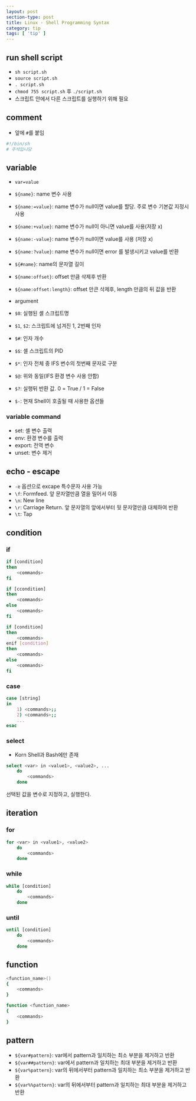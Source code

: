 ```yaml
---
layout: post
section-type: post
title: Linux - Shell Programming Syntax
category: tip
tags: [ 'tip' ]
---
```


## run shell script

- `sh script.sh`
- `source script.sh`
- `. script.sh`
- `chmod 755 script.sh` 후 `./script.sh`
 - 스크립트 안에서 다른 스크립트를 실행하기 위해 필요

## comment

- 앞에 `#`를 붙임

```bash
#!/bin/sh
# 주석입니당
```

## variable

- `var=value`
 - `${name}`: name 변수 사용
 - `${name:=value}`: name 변수가 null이면 value를 할당. 주로 변수 기본값 지정시 사용
 - `${name:+value}`: name 변수가 null이 아니면 value를 사용(저장 x)
 - `${name:-value}`: name 변수가 null이면 value를 사용 (저장 x)
 - `${name:?value}`: name 변수가 null이면 error 를 발생시키고 value를 반환
 - `${#name}`: name의 문자열 길이
 - `${name:offset}`: offset 만큼 삭제후 반환
 - `${name:offset:length}`: offset 만큰 삭제후, length 만큼의 뒤 값을 반환

- argument
 - `$0`: 실행된 셸 스크립트명
 - `$1`, `$2`: 스크립트에 넘겨진 1, 2번째 인자
 - `$#`: 인자 개수
 - `$$`: 셸 스크립트의 PID
 - `$*`: 인자 전체 중 IFS 변수의 첫번째 문자로 구분
 - `$@`: 위와 동일(IFS 환경 변수 사용 안함)
 - `$?`: 실행뒤 반환 값. 0 = True / 1 = False
 - `$-`: 현재 Shell이 호출될 때 사용한 옵션들

### variable command

- set: 셸 변수 출력
- env: 환경 변수를 출력
- export: 전역 변수
- unset: 변수 제거

## echo - escape

- `-e` 옵션으로 excape 특수문자 사용 가능
 - `\f`: Formfeed. 앞 문자열만큼 열을 밀어서 이동
 - `\n`: New line
 - `\r`: Carriage Return. 앞 문자열의 앞에서부터 뒷 문자열만큼 대체하여 반환
 - `\t`: Tap

## condition

### if

```bash
if [condition]
then
    <commands>
fi
```

```bash
if [ccondition]
then
    <commands>
else
    <commands>
fi
```

```bash
if [condition]
then
    <commands>
enif [condition]
then
    <commands>
else
    <commands>
fi
```

### case

```bash
case [string]
in
    1) <commands>;;
    2) <commands>;;
    ...
esac
```

### select

- Korn Shell과 Bash에만 존재

```bash
select <var> in <value1>, <value2>, ...
    do
        <commands>
    done
```

선택된 값을 변수로 지정하고, 실행한다.

## iteration

### for

```bash
for <var> in <value1>, <value2>
    do
        <commands>
    done
```

### while

```bash
while [condition]
    do
        <commands>
    done
```

### until

```bash
until [condition]
    do
        <commands>
    done
```

## function

```bash
<function_name>()
{
    <commands>
}
```

```bash
function <function_name>
{
    <commands>
}
```

## pattern

- `${var#pattern}`: var에서 pattern과 일치하는 최소 부분을 제거하고 반환
- `${var##pattern}`: var에서 pattern과 일치하는 최대 부분을 제거하고 반환
- `${var%pattern}`: var의 뒤에서부터 pattern과 일치하는 최소 부분을 제거하고 반환
- `${var%%pattern}`:  var의 뒤에서부터 pattern과 일치하는 최대 부분을 제거하고 반환
